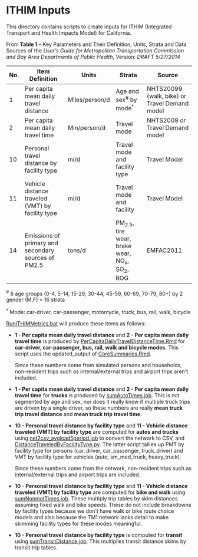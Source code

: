 
# ITHIM Inputs

This directory contains scripts to create inputs for ITHIM (Integrated Transport and Health Impacts
Model) for California.

From **Table 1** – Key Parameters and Their Definition, Units, Strata and Data Sources
of the *User’s Guide for Metropolitan Transportation Commission and Bay Area Departments of Public Health*, Version: *DRAFT 5/27/2014*

No. |  Item Definition                                    | Units           | Strata                        | Source
----|-----------------------------------------------------|-----------------|-------------------------------|-----------------------------------------------
1   | Per capita mean daily travel distance               | Miles/person/d  | Age and sex<sup>#</sup> by mode<sup>&#8224;</sup> | NHTS20099 (walk, bike) or Travel Demand model
2   | Per capita mean daily travel time                   | Min/person/d    | Travel mode                   | NHTS2009 or Travel Demand model
10  | Personal travel distance by facility type           | mi/d            | Travel mode and facility type | Travel Model
11  | Vehicle distance traveled (VMT) by facility type    | mi/d            | Travel mode and facility      | Travel Model
14  | Emissions of primary and secondary sources of PM2.5 | tons/d          | PM<sub>2.5</sub>, tire wear, brake wear, NO<sub>x</sub>, SO<sub>2</sub>, ROG | EMFAC2011


<sup>#</sup> 8 age groups (0-4, 5-14, 15-29, 30-44, 45-59, 60-69, 70-79, 80+) by 2 gender (M,F) = 16 strata

<sup>&#8224;</sup> Mode: car-driver, car-passenger, motorcycle, truck, bus, rail, walk, bicycle

[RunITHIMMetrics.bat](RunITHIMMetrics.bat) will produce these items as follows:

* **1 - Per capita mean daily travel distance** and **2 - Per capita mean daily travel time** is produced by
  [PerCapitaDailyTravelDistanceTime.Rmd](PerCapitaDailyTravelDistanceTime) for **car-driver, car-passenger, bus,
  rail, walk and bicycle modes**.  This script uses the updated_output of
  [CoreSummaries.Rmd](../../../model-files/scripts/core_summaries/CoreSummaries.Rmd).

  Since these numbers come from simulated persons and households, non-resident trips such as internal/external
  trips and airport trips aren't included.

* **1 - Per capita mean daily travel distance** and **2 - Per capita mean daily travel time** for **trucks**
  is produced by [sumAutoTimes.job](../metrics/sumAutoTimes.job).  This is not segmented by age and sex,
  nor does it really know if multiple truck trips are driven by a single driver, so these numbers are really
  **mean truck trip travel distance** and **mean truck trip travel time**.

* **10 - Personal travel distance by facility type** and **11 - Vehicle distance traveled (VMT) by facility type**
  are computed for **autos and trucks** using [net2csv_avgload5period.job](../metrics/net2csv_avgload5period.job)
  to convert the network to CSV, and [DistanceTraveledByFacilityType.py](DistanceTraveledByFacilityType.py).
  The latter script tallies up PMT by facility type for persons (car_driver, car_passenger, truck_driver) and
  VMT by facility type for vehicles (auto, sm_med_truck, heavy_truck).

  Since these numbers come from the network, non-resident trips such as internal/external trips and airport trips
  are included.

* **10 - Personal travel distance by facility type** and **11 - Vehicle distance traveled (VMT) by facility type**
  are computed for **bike and walk** using [sumNonmotTimes.job](../metrics/sumNonmotTimes.job).  These multiply
  trip tables by skim distances assuming fixed walk and bike speeds.  These do not include breakdowns by facility
  types because we don't have walk or bike route choice models and also because the TM1 network lacks detail to
  make skimming facility types for these modes meaningful.

* **10 - Personal travel distance by facility type** is computed for **transit** using
  [sumTransitDistance.job](sumTransitDistance.job).  This multiplies transit
  distance skims by transit trip tables.